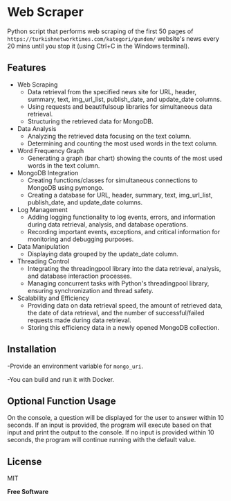 # Web Scraper

Python script that performs web scraping of the first 50 pages of `https://turkishnetworktimes.com/kategori/gundem/` website's news every 20 mins until you stop it (using Ctrl+C in the Windows terminal).

## Features

- Web Scraping
    - Data retrieval from the specified news site for URL, header, summary, text, img_url_list, publish_date, and update_date columns.
    - Using requests and beautifulsoup libraries for simultaneous data retrieval.
    - Structuring the retrieved data for MongoDB.
- Data Analysis
    - Analyzing the retrieved data focusing on the text column.
    - Determining and counting the most used words in the text column.
- Word Frequency Graph
    - Generating a graph (bar chart) showing the counts of the most used words in the text column.
- MongoDB Integration
    - Creating functions/classes for simultaneous connections to MongoDB using pymongo.
    - Creating a database for URL, header, summary, text, img_url_list, publish_date, and update_date columns.
- Log Management
    - Adding logging functionality to log events, errors, and information during data retrieval, analysis, and database operations.
    - Recording important events, exceptions, and critical information for monitoring and debugging purposes.
- Data Manipulation
    - Displaying data grouped by the update_date column.
- Threading Control
    - Integrating the threadingpool library into the data retrieval, analysis, and database interaction processes.
    - Managing concurrent tasks with Python's threadingpool library, ensuring synchronization and thread safety.
- Scalability and Efficiency
    - Providing data on data retrieval speed, the amount of retrieved data, the date of data retrieval, and the number of successful/failed requests made during data retrieval.
    - Storing this efficiency data in a newly opened MongoDB collection.


## Installation

-Provide an environment variable for `mongo_uri`.

-You can build and run it with Docker.

## Optional Function Usage
On the console, a question will be displayed for the user to answer within 10 seconds. If an input is provided, the program will execute based on that input and print the output to the console. If no input is provided within 10 seconds, the program will continue running with the default value.

## License

MIT

**Free Software**

